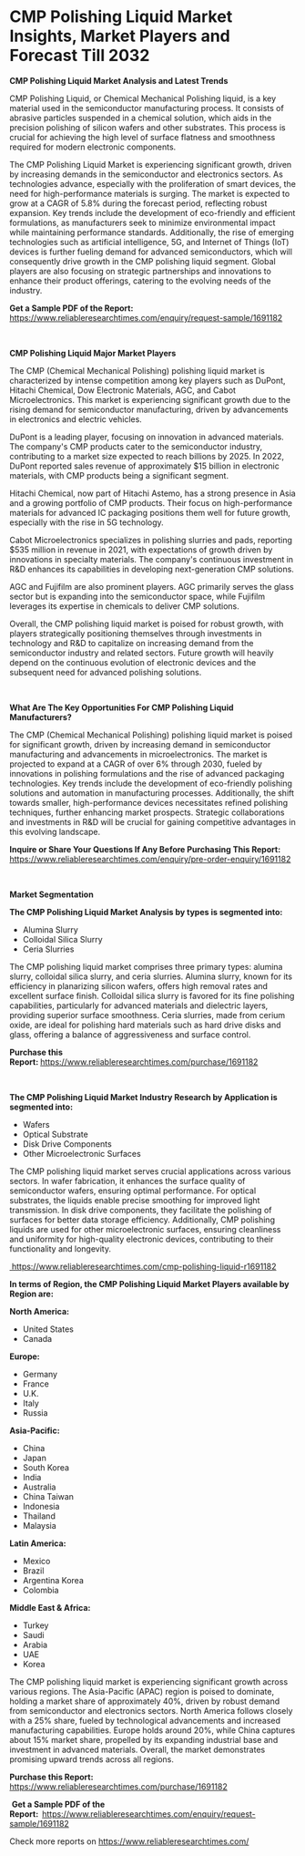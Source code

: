 <p><h1>CMP Polishing Liquid Market Insights, Market Players and Forecast Till 2032</h1></p><p><strong>CMP Polishing Liquid Market Analysis and Latest Trends</strong></p>
<p><p>CMP Polishing Liquid, or Chemical Mechanical Polishing liquid, is a key material used in the semiconductor manufacturing process. It consists of abrasive particles suspended in a chemical solution, which aids in the precision polishing of silicon wafers and other substrates. This process is crucial for achieving the high level of surface flatness and smoothness required for modern electronic components.</p><p>The CMP Polishing Liquid Market is experiencing significant growth, driven by increasing demands in the semiconductor and electronics sectors. As technologies advance, especially with the proliferation of smart devices, the need for high-performance materials is surging. The market is expected to grow at a CAGR of 5.8% during the forecast period, reflecting robust expansion. Key trends include the development of eco-friendly and efficient formulations, as manufacturers seek to minimize environmental impact while maintaining performance standards. Additionally, the rise of emerging technologies such as artificial intelligence, 5G, and Internet of Things (IoT) devices is further fueling demand for advanced semiconductors, which will consequently drive growth in the CMP polishing liquid segment. Global players are also focusing on strategic partnerships and innovations to enhance their product offerings, catering to the evolving needs of the industry.</p></p>
<p><strong>Get a Sample PDF of the Report:&nbsp;</strong> <a href="https://www.reliableresearchtimes.com/enquiry/request-sample/1691182?utm_campaign=1933&utm_medium=2&utm_source=Github&utm_content=ia&utm_term=07012025&utm_id=cmp-polishing-liquid">https://www.reliableresearchtimes.com/enquiry/request-sample/1691182</a></p>
<p>&nbsp;</p>
<p><strong>CMP Polishing Liquid Major Market Players</strong></p>
<p><p>The CMP (Chemical Mechanical Polishing) polishing liquid market is characterized by intense competition among key players such as DuPont, Hitachi Chemical, Dow Electronic Materials, AGC, and Cabot Microelectronics. This market is experiencing significant growth due to the rising demand for semiconductor manufacturing, driven by advancements in electronics and electric vehicles.</p><p>DuPont is a leading player, focusing on innovation in advanced materials. The company's CMP products cater to the semiconductor industry, contributing to a market size expected to reach billions by 2025. In 2022, DuPont reported sales revenue of approximately $15 billion in electronic materials, with CMP products being a significant segment.</p><p>Hitachi Chemical, now part of Hitachi Astemo, has a strong presence in Asia and a growing portfolio of CMP products. Their focus on high-performance materials for advanced IC packaging positions them well for future growth, especially with the rise in 5G technology.</p><p>Cabot Microelectronics specializes in polishing slurries and pads, reporting $535 million in revenue in 2021, with expectations of growth driven by innovations in specialty materials. The company's continuous investment in R&D enhances its capabilities in developing next-generation CMP solutions.</p><p>AGC and Fujifilm are also prominent players. AGC primarily serves the glass sector but is expanding into the semiconductor space, while Fujifilm leverages its expertise in chemicals to deliver CMP solutions.</p><p>Overall, the CMP polishing liquid market is poised for robust growth, with players strategically positioning themselves through investments in technology and R&D to capitalize on increasing demand from the semiconductor industry and related sectors. Future growth will heavily depend on the continuous evolution of electronic devices and the subsequent need for advanced polishing solutions.</p></p>
<p>&nbsp;</p>
<p><strong>What Are The Key Opportunities For CMP Polishing Liquid Manufacturers?</strong></p>
<p><p>The CMP (Chemical Mechanical Polishing) polishing liquid market is poised for significant growth, driven by increasing demand in semiconductor manufacturing and advancements in microelectronics. The market is projected to expand at a CAGR of over 6% through 2030, fueled by innovations in polishing formulations and the rise of advanced packaging technologies. Key trends include the development of eco-friendly polishing solutions and automation in manufacturing processes. Additionally, the shift towards smaller, high-performance devices necessitates refined polishing techniques, further enhancing market prospects. Strategic collaborations and investments in R&D will be crucial for gaining competitive advantages in this evolving landscape.</p></p>
<p><strong>Inquire or Share Your Questions If Any Before Purchasing This Report:</strong> <a href="https://www.reliableresearchtimes.com/enquiry/pre-order-enquiry/1691182?utm_campaign=1933&utm_medium=2&utm_source=Github&utm_content=ia&utm_term=07012025&utm_id=cmp-polishing-liquid">https://www.reliableresearchtimes.com/enquiry/pre-order-enquiry/1691182</a></p>
<p>&nbsp;</p>
<p><strong>Market Segmentation</strong></p>
<p><strong>The CMP Polishing Liquid Market Analysis by types is segmented into:</strong></p>
<p><ul><li>Alumina Slurry</li><li>Colloidal Silica Slurry</li><li>Ceria Slurries</li></ul></p>
<p><p>The CMP polishing liquid market comprises three primary types: alumina slurry, colloidal silica slurry, and ceria slurries. Alumina slurry, known for its efficiency in planarizing silicon wafers, offers high removal rates and excellent surface finish. Colloidal silica slurry is favored for its fine polishing capabilities, particularly for advanced materials and dielectric layers, providing superior surface smoothness. Ceria slurries, made from cerium oxide, are ideal for polishing hard materials such as hard drive disks and glass, offering a balance of aggressiveness and surface control.</p></p>
<p><strong>Purchase this Report:&nbsp;</strong><a href="https://www.reliableresearchtimes.com/purchase/1691182?utm_campaign=1933&utm_medium=2&utm_source=Github&utm_content=ia&utm_term=07012025&utm_id=cmp-polishing-liquid">https://www.reliableresearchtimes.com/purchase/1691182</a></p>
<p>&nbsp;</p>
<p><strong>The CMP Polishing Liquid Market Industry Research by Application is segmented into:</strong></p>
<p><ul><li>Wafers</li><li>Optical Substrate</li><li>Disk Drive Components</li><li>Other Microelectronic Surfaces</li></ul></p>
<p><p>The CMP polishing liquid market serves crucial applications across various sectors. In wafer fabrication, it enhances the surface quality of semiconductor wafers, ensuring optimal performance. For optical substrates, the liquids enable precise smoothing for improved light transmission. In disk drive components, they facilitate the polishing of surfaces for better data storage efficiency. Additionally, CMP polishing liquids are used for other microelectronic surfaces, ensuring cleanliness and uniformity for high-quality electronic devices, contributing to their functionality and longevity.</p></p>
<p><a href="https://www.reliableresearchtimes.com/cmp-polishing-liquid-r1691182?utm_campaign=1933&utm_medium=2&utm_source=Github&utm_content=ia&utm_term=07012025&utm_id=cmp-polishing-liquid">&nbsp;https://www.reliableresearchtimes.com/cmp-polishing-liquid-r1691182</a></p>
<p><strong>In terms of Region, the CMP Polishing Liquid Market Players available by Region are:</strong></p>
<p>
    <p> <strong> North America: </strong>
        <ul>
            <li>United States</li>
            <li>Canada</li>
        </ul>
        </p> 
    <p> <strong> Europe: </strong>
        <ul>
            <li>Germany</li>
            <li>France</li>
            <li>U.K.</li>
            <li>Italy</li>
            <li>Russia</li>
        </ul>
        </p> 
    <p> <strong> Asia-Pacific: </strong>
        <ul>
            <li>China</li>
            <li>Japan</li>
            <li>South Korea</li>
            <li>India</li>
            <li>Australia</li>
            <li>China Taiwan</li>
            <li>Indonesia</li>
            <li>Thailand</li>
            <li>Malaysia</li>
        </ul>
        </p> 
    <p> <strong> Latin America: </strong>
        <ul>
            <li>Mexico</li>
            <li>Brazil</li>
            <li>Argentina Korea</li>
            <li>Colombia</li>
        </ul>
        </p> 
    <p> <strong> Middle East & Africa: </strong>
        <ul>
            <li>Turkey</li>
            <li>Saudi</li>
            <li>Arabia</li>
            <li>UAE</li>
            <li>Korea</li>
        </ul>
    </p>
    </p>
<p><p>The CMP polishing liquid market is experiencing significant growth across various regions. The Asia-Pacific (APAC) region is poised to dominate, holding a market share of approximately 40%, driven by robust demand from semiconductor and electronics sectors. North America follows closely with a 25% share, fueled by technological advancements and increased manufacturing capabilities. Europe holds around 20%, while China captures about 15% market share, propelled by its expanding industrial base and investment in advanced materials. Overall, the market demonstrates promising upward trends across all regions.</p></p>
<p><strong>Purchase this Report: </strong><a href="https://www.reliableresearchtimes.com/purchase/1691182?utm_campaign=1933&utm_medium=2&utm_source=Github&utm_content=ia&utm_term=07012025&utm_id=cmp-polishing-liquid">https://www.reliableresearchtimes.com/purchase/1691182</a></p>
<p>&nbsp;<strong>Get a Sample PDF of the Report:&nbsp;&nbsp;</strong><a href="https://www.reliableresearchtimes.com/enquiry/request-sample/1691182?utm_campaign=1933&utm_medium=2&utm_source=Github&utm_content=ia&utm_term=07012025&utm_id=cmp-polishing-liquid">https://www.reliableresearchtimes.com/enquiry/request-sample/1691182</a></p>
<p><strong></strong></p>
<p>Check more reports on <a href="https://www.reliableresearchtimes.com/?utm_campaign=1933&utm_medium=2&utm_source=Github&utm_content=ia&utm_term=07012025&utm_id=cmp-polishing-liquid">https://www.reliableresearchtimes.com/</a></p>